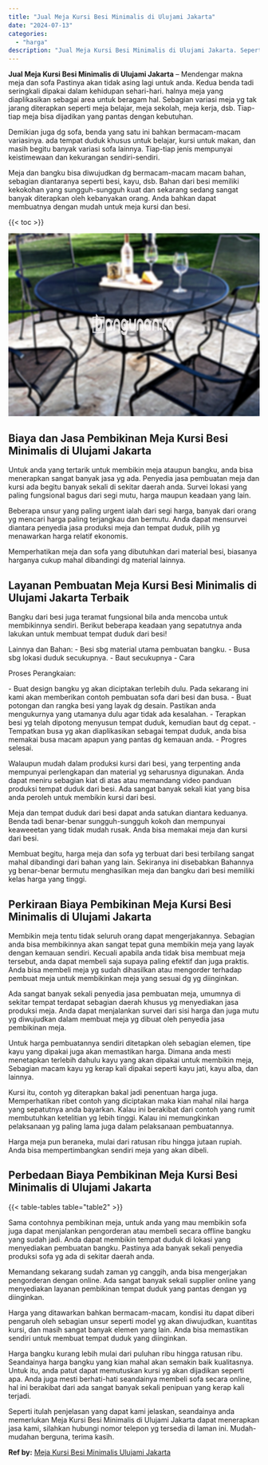 ```yaml
---
title: "Jual Meja Kursi Besi Minimalis di Ulujami Jakarta"
date: "2024-07-13"
categories: 
  - "harga"
description: "Jual Meja Kursi Besi Minimalis di Ulujami Jakarta. Seperti itulah penjelasan yang dapat kami jelaskan, seandainya anda memerlukan Meja Kursi Besi Minimalis d..."
---
```


**Jual Meja Kursi Besi Minimalis di Ulujami Jakarta** – Mendengar makna meja dan sofa Pastinya akan tidak asing lagi untuk anda. Kedua benda tadi seringkali dipakai dalam kehidupan sehari-hari. halnya meja yang diaplikasikan sebagai area untuk beragam hal. Sebagian variasi meja yg tak jarang diterapkan seperti meja belajar, meja sekolah, meja kerja, dsb. Tiap-tiap meja bisa dijadikan yang pantas dengan kebutuhan.

Demikian juga dg sofa, benda yang satu ini bahkan bermacam-macam variasinya. ada tempat duduk khusus untuk belajar, kursi untuk makan, dan masih begitu banyak variasi sofa lainnya. Tiap-tiap jenis mempunyai keistimewaan dan kekurangan sendiri-sendiri.

Meja dan bangku bisa diwujudkan dg bermacam-macam macam bahan, sebagian diantaranya seperti besi, kayu, dsb. Bahan dari besi memiliki kekokohan yang sungguh-sungguh kuat dan sekarang sedang sangat banyak diterapkan oleh kebanyakan orang. Anda bahkan dapat membuatnya dengan mudah untuk meja kursi dan besi.

{{< toc >}}

![Jual Meja Kursi Besi Minimalis di Ulujami Jakarta](/images/jual-meja-besi-murah27.png)

## Biaya dan Jasa Pembikinan Meja Kursi Besi Minimalis di Ulujami Jakarta

Untuk anda yang tertarik untuk membikin meja ataupun bangku, anda bisa menerapkan sangat banyak jasa yg ada. Penyedia jasa pembuatan meja dan kursi ada begitu banyak sekali di sekitar daerah anda. Survei lokasi yang paling fungsional bagus dari segi mutu, harga maupun keadaan yang lain.

Beberapa unsur yang paling urgent ialah dari segi harga, banyak dari orang yg mencari harga paling terjangkau dan bermutu. Anda dapat mensurvei diantara penyedia jasa produksi meja dan tempat duduk, pilih yg menawarkan harga relatif ekonomis.

Memperhatikan meja dan sofa yang dibutuhkan dari material besi, biasanya harganya cukup mahal dibandingi dg material lainnya.

## Layanan Pembuatan Meja Kursi Besi Minimalis di Ulujami Jakarta Terbaik

Bangku dari besi juga teramat fungsional bila anda mencoba untuk membikinnya sendiri. Berikut beberapa keadaan yang sepatutnya anda lakukan untuk membuat tempat duduk dari besi!

Lainnya dan Bahan: - Besi sbg material utama pembuatan bangku. - Busa sbg lokasi duduk secukupnya. - Baut secukupnya - Cara

Proses Perangkaian:

\- Buat design bangku yg akan diciptakan terlebih dulu. Pada sekarang ini kami akan memberikan contoh pembuatan sofa dari besi dan busa. - Buat potongan dan rangka besi yang layak dg desain. Pastikan anda mengukurnya yang utamanya dulu agar tidak ada kesalahan. - Terapkan besi yg telah dipotong menyusun tempat duduk, kemudian baut dg cepat. - Tempatkan busa yg akan diaplikasikan sebagai tempat duduk, anda bisa memakai busa macam apapun yang pantas dg kemauan anda. - Progres selesai.

Walaupun mudah dalam produksi kursi dari besi, yang terpenting anda mempunyai perlengkapan dan material yg seharusnya digunakan. Anda dapat meniru sebagian kiat di atas atau memandang video panduan produksi tempat duduk dari besi. Ada sangat banyak sekali kiat yang bisa anda peroleh untuk membikin kursi dari besi.

Meja dan tempat duduk dari besi dapat anda satukan diantara keduanya. Benda tadi benar-benar sungguh-sungguh kokoh dan mempunyai keaweeetan yang tidak mudah rusak. Anda bisa memakai meja dan kursi dari besi.

Membuat begitu, harga meja dan sofa yg terbuat dari besi terbilang sangat mahal dibandingi dari bahan yang lain. Sekiranya ini disebabkan Bahannya yg benar-benar bermutu menghasilkan meja dan bangku dari besi memiliki kelas harga yang tinggi.

## Perkiraan Biaya Pembikinan Meja Kursi Besi Minimalis di Ulujami Jakarta

Membikin meja tentu tidak seluruh orang dapat mengerjakannya. Sebagian anda bisa membikinnya akan sangat tepat guna membikin meja yang layak dengan kemauan sendiri. Kecuali apabila anda tidak bisa membuat meja tersebut, anda dapat membeli saja supaya paling efektif dan juga praktis. Anda bisa membeli meja yg sudah dihasilkan atau mengorder terhadap pembuat meja untuk membikinkan meja yang sesuai dg yg diinginkan.

Ada sangat banyak sekali penyedia jasa pembuatan meja, umumnya di sekitar tempat terdapat sebagian daerah khusus yg menyediakan jasa produksi meja. Anda dapat menjalankan survei dari sisi harga dan juga mutu yg diwujudkan dalam membuat meja yg dibuat oleh penyedia jasa pembikinan meja.

Untuk harga pembuatannya sendiri ditetapkan oleh sebagian elemen, tipe kayu yang dipakai juga akan memastikan harga. Dimana anda mesti menetapkan terlebih dahulu kayu yang akan dipakai untuk membikin meja, Sebagian macam kayu yg kerap kali dipakai seperti kayu jati, kayu alba, dan lainnya.

Kursi itu, contoh yg diterapkan bakal jadi penentuan harga juga. Memperhatikan ribet contoh yang diciptakan maka kian mahal nilai harga yang sepatutnya anda bayarkan. Kalau ini berakibat dari contoh yang rumit membutuhkan ketelitian yg lebih tinggi. Kalau ini memungkinkan pelaksanaan yg paling lama juga dalam pelaksanaan pembuatannya.

Harga meja pun beraneka, mulai dari ratusan ribu hingga jutaan rupiah. Anda bisa mempertimbangkan sendiri meja yang akan dibeli.

## Perbedaan Biaya Pembikinan Meja Kursi Besi Minimalis di Ulujami Jakarta

{{< table-tables table="table2" >}}

Sama contohnya pembikinan meja, untuk anda yang mau membikin sofa juga dapat menjalankan pengorderan atau membeli secara offline bangku yang sudah jadi. Anda dapat membikin tempat duduk di lokasi yang menyediakan pembuatan bangku. Pastinya ada banyak sekali penyedia produksi sofa yg ada di sekitar daerah anda.

Memandang sekarang sudah zaman yg canggih, anda bisa mengerjakan pengorderan dengan online. Ada sangat banyak sekali supplier online yang menyediakan layanan pembikinan tempat duduk yang pantas dengan yg diinginkan.

Harga yang ditawarkan bahkan bermacam-macam, kondisi itu dapat diberi pengaruh oleh sebagian unsur seperti model yg akan diwujudkan, kuantitas kursi, dan masih sangat banyak elemen yang lain. Anda bisa memastikan sendiri untuk membuat tempat duduk yang diinginkan.

Harga bangku kurang lebih mulai dari puluhan ribu hingga ratusan ribu. Seandainya harga bangku yang kian mahal akan semakin baik kualitasnya. Untuk itu, anda patut dapat memutuskan kursi yg akan dijadikan seperti apa. Anda juga mesti berhati-hati seandainya membeli sofa secara online, hal ini berakibat dari ada sangat banyak sekali penipuan yang kerap kali terjadi.

Seperti itulah penjelasan yang dapat kami jelaskan, seandainya anda memerlukan Meja Kursi Besi Minimalis di Ulujami Jakarta dapat menerapkan jasa kami, silahkan hubungi nomor telepon yg tersedia di laman ini. Mudah-mudahan berguna, terima kasih.

**Ref by:** [Meja Kursi Besi Minimalis Ulujami Jakarta](https://id.wikipedia.org/wiki/Meja)
